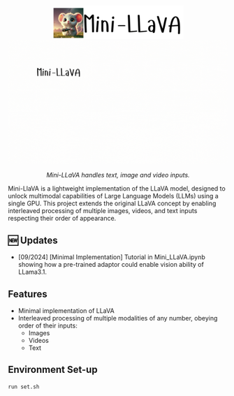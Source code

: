 <!-- <div style="display: flex; align-items: center; margin-bottom: 20px;"> -->
<div align="center">
  <img src="data/title.png" width="300" alt="llava">
</div>
<div align="center">
  <img src="data/mini-llava-visual.gif" width="800" alt="Mini-LLaVA Demo">
  <p><em>Mini-LLaVA handles text, image and video inputs.</em></p>
</div>


Mini-LlaVA is a lightweight implementation of the LLaVA model, designed to unlock multimodal capabilities of Large Language Models (LLMs) using a single GPU. This project extends the original LLaVA concept by enabling interleaved processing of multiple images, videos, and text inputs respecting their order of appearance.

## :new: Updates
- [09/2024] [Minimal Implementation] Tutorial in Mini_LLaVA.ipynb showing how a pre-trained adaptor could enable vision ability of LLama3.1.  


## Features
- Minimal implementation of LLaVA
- Interleaved processing of multiple modalities of any number, obeying order of their inputs:
  - Images
  - Videos
  - Text

## Environment Set-up
```shell
run set.sh
```
